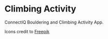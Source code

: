 # Climbing Activity

ConnectIQ Bouldering and Climbing Activity App.

Icons credit to [Freepik](https://www.freepik.com/)
